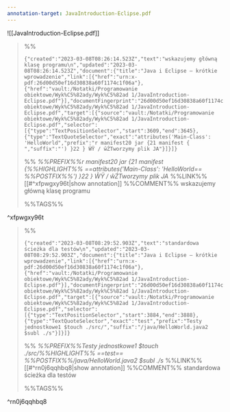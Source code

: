 ```yaml
---
annotation-target: JavaIntroduction-Eclipse.pdf
---
```


![[JavaIntroduction-Eclipse.pdf]]



>%%
>```annotation-json
>{"created":"2023-03-08T08:26:14.523Z","text":"wskazujemy główną klasę programu\n","updated":"2023-03-08T08:26:14.523Z","document":{"title":"Java i Eclipse – krótkie wprowadzenie","link":[{"href":"urn:x-pdf:26d00d50ef16d30838a60f1174c1f06a"},{"href":"vault:/Notatki/Programowanie obiektowe/Wyk%C5%82ady/Wyk%C5%82ad 1/JavaIntroduction-Eclipse.pdf"}],"documentFingerprint":"26d00d50ef16d30838a60f1174c1f06a"},"uri":"vault:/Notatki/Programowanie obiektowe/Wyk%C5%82ady/Wyk%C5%82ad 1/JavaIntroduction-Eclipse.pdf","target":[{"source":"vault:/Notatki/Programowanie obiektowe/Wyk%C5%82ady/Wyk%C5%82ad 1/JavaIntroduction-Eclipse.pdf","selector":[{"type":"TextPositionSelector","start":3609,"end":3645},{"type":"TextQuoteSelector","exact":"attributes('Main-Class': 'HelloWorld","prefix":"r manifest20 jar {21 manifest { ","suffix":"') }22 } ŴŸ / ŵŹTworzymy plik JA"}]}]}
>```
>%%
>*%%PREFIX%%r manifest20 jar {21 manifest {%%HIGHLIGHT%% ==attributes('Main-Class': 'HelloWorld== %%POSTFIX%%') }22 } ŴŸ / ŵŹTworzymy plik JA*
>%%LINK%%[[#^xfpwgxy96t|show annotation]]
>%%COMMENT%%
>wskazujemy główną klasę programu
>
>%%TAGS%%
>
^xfpwgxy96t


>%%
>```annotation-json
>{"created":"2023-03-08T08:29:52.903Z","text":"standardowa ścieżka dla testów\n","updated":"2023-03-08T08:29:52.903Z","document":{"title":"Java i Eclipse – krótkie wprowadzenie","link":[{"href":"urn:x-pdf:26d00d50ef16d30838a60f1174c1f06a"},{"href":"vault:/Notatki/Programowanie obiektowe/Wyk%C5%82ady/Wyk%C5%82ad 1/JavaIntroduction-Eclipse.pdf"}],"documentFingerprint":"26d00d50ef16d30838a60f1174c1f06a"},"uri":"vault:/Notatki/Programowanie obiektowe/Wyk%C5%82ady/Wyk%C5%82ad 1/JavaIntroduction-Eclipse.pdf","target":[{"source":"vault:/Notatki/Programowanie obiektowe/Wyk%C5%82ady/Wyk%C5%82ad 1/JavaIntroduction-Eclipse.pdf","selector":[{"type":"TextPositionSelector","start":3884,"end":3888},{"type":"TextQuoteSelector","exact":"test","prefix":"Testy jednostkowe1 $touch ./src/","suffix":"/java/HelloWorld.java2 $subl ./s"}]}]}
>```
>%%
>*%%PREFIX%%Testy jednostkowe1 $touch ./src/%%HIGHLIGHT%% ==test== %%POSTFIX%%/java/HelloWorld.java2 $subl ./s*
>%%LINK%%[[#^rn0j6qqhbq8|show annotation]]
>%%COMMENT%%
>standardowa ścieżka dla testów
>
>%%TAGS%%
>
^rn0j6qqhbq8
